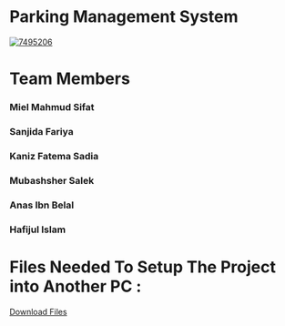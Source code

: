 # Parking Management System
<a href="https://ibb.co/SnTkssP"><img style="margin: auto;
  display: block;" src="https://i.ibb.co/gT10jj3/7495206.jpg" alt="7495206" border="0"></a>
# Team Members 
### Miel Mahmud Sifat <br>
### Sanjida Fariya <br>
### Kaniz Fatema Sadia <br>
### Mubashsher Salek <br>
### Anas Ibn Belal<br> 
### Hafijul Islam<br> 
# Files Needed To Setup The Project into Another PC : 
[Download Files](https://drive.google.com/drive/folders/1gZ679WbcEywDtb_89lZUl0nOo0G2UpsO?usp=sharing)
